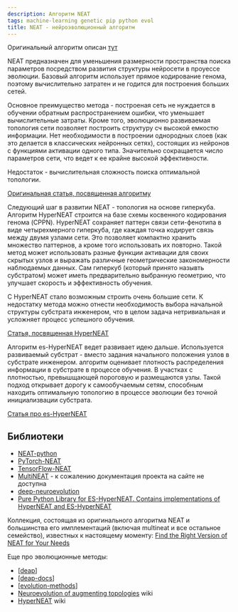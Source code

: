 ```yaml
---
description: Алгоритм NEAT
tags: machine-learning genetic pip python evol
title: NEAT - нейроэволюционный алгоритм
---
```

Оригинальный алгоритм описан [тут](http://www.cs.ucf.edu/~kstanley/neat.html)

NEAT предназначен для уменьшения размерности пространства поиска параметров посредством развития структуры нейросети в проуессе эволюции. Базовый алгоритм использует прямое кодирование генома, поэтому вычислительно затратен и не годится для построения больших сетей.

Основное преимущество метода - построеная сеть не нуждается в обучении обратным распространением ошибки, что уменьшает вычислительные затраты. Кроме того, эволюционно развиваемая топология сети позволяет построить структуру сч высокой емкостю информации. Нет необходимости в построении однородных слоев (как это делается в классических нейронных сетях), состоящих из нейронов с функциями активации одного типа. Значительно сокращается число параметров сети, что ведет к ее крайне высокой эффективности.

Недостаток - вычислительная сложность поиска оптимальной топологии.

[Оригинальная статья, посвященная алгоритму](http://nn.cs.utexas.edu/downloads/papers/stanley.phd04.pdf)

Следующий шаг в развитии NEAT - топология на основе гиперкуба. Алгоритм HyperNEAT строится на базе схемы косвенного кодирования генома (CPPN). HyperNEAT сохраняет паттерн связи сети-фенотипа в виде четырехмерного гиперкуба, где каждая точка кодирует связь между двумя узлами сети. Это позволяет компактно хранить множество паттернов, а кроме того использовать их повторно. Такой метод может использовать разные функции активации для своих скрытых узлов и выражать различные геометрические закономерности наблюдаемых данных. Сам гиперкуб (который принято назывть субстратом) может иметь предварительно выбранную геометрию, что улучшает скорость и эффективность обучения.

С HyperNEAT стало возможным строить очень большие сети. К недостатку метода можно отнести необходимость выбора начальной структуры субстрата инженером, что в целом задача нетривиальная и усложняет процесс успешного обучения.

[Статья, посвященная HyperNEAT](https://axon.cs.byu.edu/Dan/778/papers/NeuroEvolution/stanley3**.pdf)

Алгоритм es-HyperNEAT ведет развивает идею дальше. Используется развиваемый субстрат - вместо задания начального положения узлов в субстрате инженером. алгоритм оценивает плотность распределения информации в субстрате в процессе обучения. В участках с плотностью, превышщающей пороговую и размещаются узлы. Такой подход открывает дорогу к самообучаемым сетям, способным находить оптимальную топологию в процессе эволюции без точной инициализвации субстрата.

[Статья про es-HyperNEAT](http://eplex.cs.ucf.edu/papers/risi_alife12.pdf)

## Библиотеки

- [NEAT-python](https://neat-python.readthedocs.io/en/latest/)
- [PyTorch-NEAT](https://github.com/uber-research/PyTorch-NEAT)
- [TensorFlow-NEAT](https://github.com/crisbodnar/TensorFlow-NEAT)
- [MultiNEAT](https://github.com/KonstantinKlepikov/MultiNEAT) - к сожалению документация проекта на сайте не доступна
- [deep-neuroevolution](https://github.com/uber-research/deep-neuroevolution)
- [Pure Python Library for ES-HyperNEAT. Contains implementations of HyperNEAT and ES-HyperNEAT](https://github.com/ukuleleplayer/pureples)

Коллекция, состоящая из оригинального алгоритма NEAT и большинства его имплементаций (включая multineat и все остальное семейство), известных к настоящему моменту: [Find the Right Version of NEAT for Your Needs](https://eplex.cs.ucf.edu/neat_software/)

Еще про эволюционные методы:

- [[deap]]
- [[deap-docs]]
- [[evolution-methods]]
- [Neuroevolution of augmenting topologies](https://en.wikipedia.org/wiki/Neuroevolution_of_augmenting_topologies) wiki
- [HyperNEAT](https://en.wikipedia.org/wiki/HyperNEAT) wiki

[//begin]: # "Autogenerated link references for markdown compatibility"
[deap]: deap "Deap - генетические алгоритмы на python"
[deap-docs]: deap-docs "Deap документация"
[evolution-methods]: ../lists/evolution-methods "Evolution methods"
[//end]: # "Autogenerated link references"
